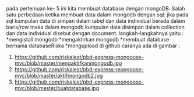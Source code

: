 pada pertemuan ke- 5 ini kita membuat database dengan mongoDB.
Salah satu perbedaan ketika membuat data dalam mongodb dengan
 sql: jika pada sql kumpulan data di simpan dalam tabel dan data individual berada dalam baris/row maka dalam mongodb kumpulan data disimpan 
dalam collection dan data individual disebut dengan document.
langkah-langkahnya yaitu :
*mengistall mongodb
*mengaktirkan mongodb
*membuat database bernama databaseRiska
*mengupload di github
caranya ada di gambar : 
 1. https://github.com/riskalest/pbd-express-mongoose-mvc/blob/master/mengaktifkanmongodb.jpg
 2. https://github.com/riskalest/pbd-express-mongoose-mvc/blob/master/aktifmongodb2.jpg
 3. https://github.com/riskalest/pbd-express-mongoose-mvc/blob/master/buatdatabase.jpg
 
